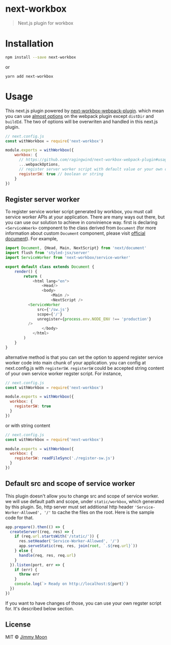 # next-workbox

> Next.js plugin for workbox

# Installation

```sh
npm install --save next-workbox
```
or

```
yarn add next-workbox
```

# Usage

This next.js plugin powered by [next-workbox-webpack-plugin](https://github.com/ragingwind/next-workbox-webpack-plugin). which mean you can use [almost options](https://github.com/ragingwind/next-workbox-webpack-plugin#usage) on the webpack plugin except `distDir` and `buildId`. The two of options will be overwriten and handled in this next.js plugin.

```js
// next.config.js
const withWorkbox = require('next-workbox')

module.exports = withWorkbox({
    workbox: {
      // https://github.com/ragingwind/next-workbox-webpack-plugin#usage
      ...webpackOptions,
      // register server worker script with default value or your own content
      registerSW: true // boolean or string
    }
})
```

## Register server worker

To register service worker script generated by workbox, you must call service worker APIs at your application. There are many ways out there, but you can use our solution to achieve in convinience way. first is declaring `<ServiceWoerk>` component to the class derived from `Document` (for more information about custom `Document` component, please visit [official document](https://github.com/zeit/next.js/#custom-document)). For example,

```js
import Document, {Head, Main, NextScript} from 'next/document'
import flush from 'styled-jsx/server'
import ServiceWorker from 'next-workbox/service-worker'

export default class extends Document {
	render() {
		return (
			<html lang="en">
				<Head/>
				<body>
					<Main />
					<NextScript />
          <ServiceWorker
              src={'/sw.js'}
              scope={'/'}
              unregister={process.env.NODE_ENV !== 'production'}
          />
				</body>
			</html>
		)
	}
}
```

alternative method is that you can set the option to append register service worker code into main chunk of your application. you can config at next.config.js with `registerSW`. `registerSW` could be accepted string content of your own service worker regster script. For instance,

```js
// next.config.js
const withWorkbox = require('next-workbox')

module.exports = withWorkbox({
  workbox: {
    registerSW: true
  }
})
```

or with string content

```js
// next.config.js
const withWorkbox = require('next-workbox')

module.exports = withWorkbox({
  workbox: {
    registerSW: readFileSync('./register-sw.js')
  }
})
```

## Default src and scope of service worker

This plugin doesn't allow you to change src and scope of service worker. we will use default path and scope, under `static/workbox`, which generated by this plugin. So, http server must set additional http header `'Service-Worker-Allowed', '/'` to cache the files on the root. Here is the sample code for that.

```js
app.prepare().then(() => {
  createServer((req, res) => {
    if (req.url.startsWith('/static/')) {
      res.setHeader('Service-Worker-Allowed', '/')
      app.serveStatic(req, res, join(root, `.${req.url}`))
    } else {
      handle(req, res, req.url)
    }
  }).listen(port, err => {
    if (err) {
      throw err
    }
    console.log(`> Ready on http://localhost:${port}`)
  })
})
```

If you want to have changes of those, you can use your own regster script for. It's described below section.

## License

MIT © [Jimmy Moon](https://ragingwind.me)
